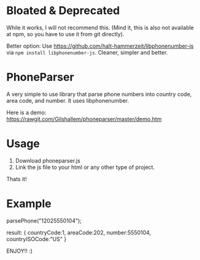 Bloated & Deprecated
====================
While it works, I will not recommend this. (Mind it, this is also not available at npm, so you have to use it from git directly).

Better option: Use https://github.com/halt-hammerzeit/libphonenumber-js via `npm install libphonenumber-js`. Cleaner, simpler and better.

PhoneParser
===========

A very simple to use library that parse phone numbers into country code, area code, and number.
It uses libphonenumber.

Here is a demo: https://rawgit.com/Gilshallem/phoneparser/master/demo.htm

Usage
========
1. Download phoneparser.js
2. Link the js file to your html or any other type of project.

Thats it!


Example
========

parsePhone("12025550104");

result:
{
  countryCode:1,
  areaCode:202,
  number:5550104,
  countryISOCode:"US"
}

ENJOY!! :)

